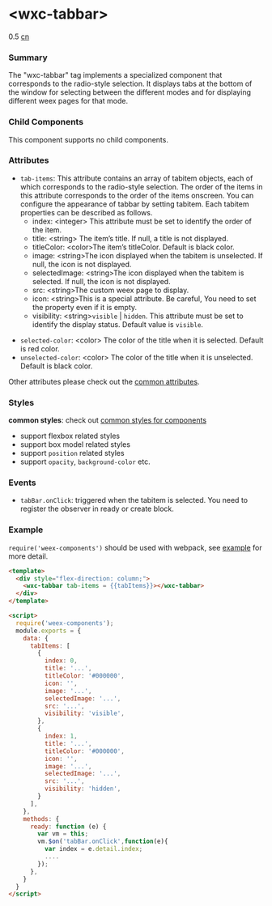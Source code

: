 # &lt;wxc-tabbar&gt;
<span class="weex-version">0.5</span>
<a href="https://github.com/weexteam/article/wiki/%E6%AC%A2%E8%BF%8E%E5%8F%82%E4%B8%8EWeex%E4%B8%AD%E6%96%87%E6%96%87%E6%A1%A3%E7%BF%BB%E8%AF%91"  class="weex-translate incomplete">cn</a>

### Summary

The "wxc-tabbar" tag implements a specialized component that corresponds to the radio-style selection. It displays tabs at the bottom of the window for selecting between the different modes and for displaying different weex pages for that mode.

### Child Components

This component supports no child components.

### Attributes

- `tab-items`: This attribute contains an array of tabitem objects, each of which corresponds to the radio-style selection. The order of the items in this attribute corresponds to the order of the items onscreen. You can configure the appearance of tabbar by setting tabitem. Each tabitem properties can be described as follows.
  + index: &lt;integer&gt; This attribute must be set to identify the order of the item.
  + title: &lt;string&gt; The item’s title. If null, a title is not displayed.
  + titleColor: &lt;color&gt;The item’s titleColor. Default is black color.  
  + image: &lt;string&gt;The icon displayed when the tabitem is unselected. If null, the icon is not displayed.
  + selectedImage:  &lt;string&gt;The icon displayed when the tabitem is selected. If null, the icon is not displayed.
  + src: &lt;string&gt;The  custom weex page to display.
  + icon: &lt;string&gt;This is a special attribute. Be careful, You need to set the property even if it is empty.
  + visibility: &lt;string&gt;`visible` | `hidden`. This attribute must be set to identify the display status. Default value is `visible`.         

+ `selected-color`: &lt;color&gt; The color of the title when it is selected. Default is red color.
+ `unselected-color`: &lt;color&gt; The color of the title when it is unselected. Default is black color.  
                 
Other attributes please check out the [common attributes](../references/common-attrs.md).

### Styles

**common styles**: check out [common styles for components](../references/common-style.md)

- support flexbox related styles
- support box model related styles
- support ``position`` related styles
- support ``opacity``, ``background-color`` etc.

### Events

- `tabBar.onClick`: triggered when the tabitem is selected. You need to register the observer in ready or create block.

### Example

`require('weex-components')` should be used with webpack, see [example](https://github.com/alibaba/weex/blob/example/examples/component/tabbar/tabbar-demo.we) for more detail.

```html
<template>
  <div style="flex-direction: column;">
    <wxc-tabbar tab-items = {{tabItems}}></wxc-tabbar>
  </div>
</template>

<script>
  require('weex-components');
  module.exports = {
    data: {
      tabItems: [
        {
          index: 0,
          title: '...',
          titleColor: '#000000',
          icon: '',
          image: '...',
          selectedImage: '...',
          src: '...',
          visibility: 'visible',
        },
        {
          index: 1,
          title: '...',
          titleColor: '#000000',
          icon: '',
          image: '...',
          selectedImage: '...',
          src: '...',
          visibility: 'hidden',
        }
      ],
    },
    methods: {
      ready: function (e) {
        var vm = this;
        vm.$on('tabBar.onClick',function(e){
          var index = e.detail.index;
       	  ....
        });
      },
    }
  }
</script>
```
